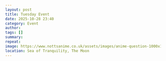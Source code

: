 ```yaml
---
layout: post
title: Tuesday Event
date: 2025-10-28 23:40
category: Event
author: 
tags: []
summary: 
repeat: 
image: https://www.nottsanime.co.uk/assets/images/anime-question-1000x1000.jpg
location: Sea of Tranquility, The Moon
---
```


